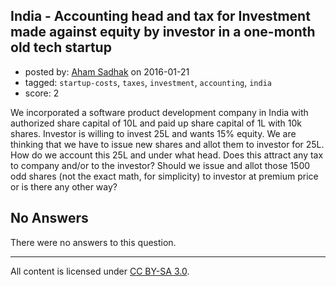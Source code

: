 ## India - Accounting head and tax for Investment made against equity by investor in a one-month old tech startup

- posted by: [Aham Sadhak](https://stackexchange.com/users/7683535/aham-sadhak) on 2016-01-21
- tagged: `startup-costs`, `taxes`, `investment`, `accounting`, `india`
- score: 2

We incorporated a software product development company in India with authorized share capital of 10L and paid up share capital of 1L with 10k shares. Investor is willing to invest 25L and wants 15% equity. We are thinking that we have to issue new shares and allot them to investor for 25L.
How do we account this 25L and under what head. Does this attract any tax to company and/or to the investor? Should we issue and allot those 1500 odd shares (not the exact math, for simplicity) to investor at premium price or is there any other way? 

## No Answers

There were no answers to this question.


---

All content is licensed under [CC BY-SA 3.0](https://creativecommons.org/licenses/by-sa/3.0/).
